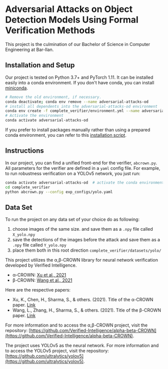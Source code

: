 Adversarial Attacks on Object Detection Models Using Formal Verification Methods
======================
This project is the culmination of our Bachelor of Science in Computer Engineering at Bar-Ilan.

Installation and Setup
----------------------

Our project is tested on Python 3.7+ and PyTorch 1.11. It can be installed
easily into a conda environment. If you don't have conda, you can install
[miniconda](https://docs.conda.io/en/latest/miniconda.html).

```bash
# Remove the old environment, if necessary.
conda deactivate; conda env remove --name adversarial-attacks-od
# install all dependents into the adversarial-attacks-od environment
conda env create -f complete_verifier/environment.yml --name adversarial-attacks-od
# Activate the environment
conda activate adversarial-attacks-od
```

If you prefer to install packages manually rather than using a prepared conda
environment, you can refer to this [installation
script](/vnncomp_scripts/install_tool_general.sh).


Instructions
----------------------

In our project, you can find a unified front-end for the verifier, `abcrown.py`.  All parameters
for the verifier are defined in a `yaml` config file. For example, to run
robustness verification on a YOLOv5 network, you just run:

```bash
conda activate adversarial-attacks-od  # activate the conda environment
cd complete_verifier
python abcrown.py --config exp_configs/yolo.yaml
```

Data Set
----------------------
To run the project on any data set of your choice do as following:
1. choose images of the same size. and save them as a `.npy` file called `X_yolo.npy`
2. save the detections of the images before the attack and save them as a `.npy` file called `Y_yolo.npy`
3. place them both in this root direction `complete_verifier/datasets/yolo/`

This project utilizes the α,β-CROWN library for neural network verification developed by Verified Intelligence.

- α-CROWN: [Xu et al., 2021](https://arxiv.org/pdf/2011.13824.pdf)
- β-CROWN: [Wang et al., 2021](https://arxiv.org/pdf/2103.06624.pdf)

Here are the respective papers:

- Xu, K., Chen, H., Sharma, S., & others. (2021). Title of the α-CROWN paper. [Link](https://arxiv.org/pdf/2011.13824.pdf)
- Wang, L., Zhang, H., Sharma, S., & others. (2021). Title of the β-CROWN paper. [Link](https://arxiv.org/pdf/2103.06624.pdf)

For more information and to access the α,β-CROWN project, visit the repository: [https://github.com/Verified-Intelligence/alpha-beta-CROWN](https://github.com/Verified-Intelligence/alpha-beta-CROWN).


The project uses YOLOv5 as the neural network. For more information and to access the YOLOv5 project, visit the repository: [https://github.com/ultralytics/yolov5](https://github.com/ultralytics/yolov5).



